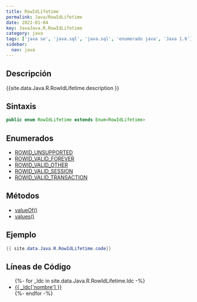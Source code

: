 ```yaml
---
title: RowIdLifetime
permalink: Java/RowIdLifetime
date: 2021-01-04
key: JavaJava.R.RowIdLifetime
category: java
tags: ['java se', 'java.sql', 'java.sql', 'enumerado java', 'Java 1.6']
sidebar: 
  nav: java
---
```


## Descripción
{{site.data.Java.R.RowIdLifetime.description }}

## Sintaxis
~~~java
public enum RowIdLifetime extends Enum<RowIdLifetime>
~~~

## Enumerados
* [ROWID_UNSUPPORTED](/Java/RowIdLifetime/ROWID_UNSUPPORTED)
* [ROWID_VALID_FOREVER](/Java/RowIdLifetime/ROWID_VALID_FOREVER)
* [ROWID_VALID_OTHER](/Java/RowIdLifetime/ROWID_VALID_OTHER)
* [ROWID_VALID_SESSION](/Java/RowIdLifetime/ROWID_VALID_SESSION)
* [ROWID_VALID_TRANSACTION](/Java/RowIdLifetime/ROWID_VALID_TRANSACTION)

## Métodos
* [valueOf()](/Java/RowIdLifetime/valueOf)
* [values()](/Java/RowIdLifetime/values)

## Ejemplo
~~~java
{{ site.data.Java.R.RowIdLifetime.code}}
~~~

## Líneas de Código
<ul>
{%- for _ldc in site.data.Java.R.RowIdLifetime.ldc -%}
   <li>
       <a href="{{_ldc['url'] }}">{{ _ldc['nombre'] }}</a>
   </li>
{%- endfor -%}
</ul>

